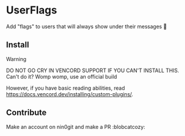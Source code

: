# UserFlags

Add "flags" to users that will always show under their messages 🚀

## Install

> [!WARNING]
> DO NOT GO CRY IN VENCORD SUPPORT IF YOU CAN'T INSTALL THIS. Can't do it? Womp womp, use an official build

However, if you have basic reading abilities, read https://docs.vencord.dev/installing/custom-plugins/.

## Contribute

Make an account on nin0git and make a PR :blobcatcozy:
